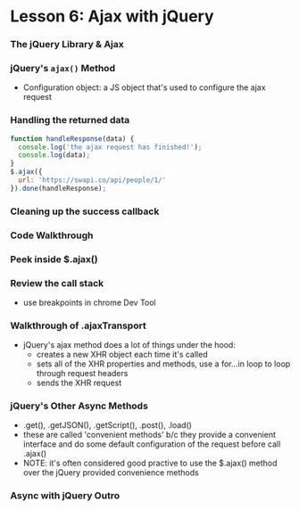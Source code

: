 # Lesson 6: Ajax with jQuery

### The jQuery Library & Ajax
### jQuery's `ajax()` Method
* Configuration object: a JS object that's used to configure the ajax request

### Handling the returned data
  ```js
  function handleResponse(data) {
    console.log('the ajax request has finished!');
    console.log(data);
  }
  $.ajax({
    url: 'https://swapi.co/api/people/1/'
  }).done(handleResponse);
  ```

### Cleaning up the success callback
### Code Walkthrough
### Peek inside $.ajax()
### Review the call stack
* use breakpoints in chrome Dev Tool

### Walkthrough of .ajaxTransport
* jQuery's ajax method does a lot of things under the hood:
  * creates a new XHR object each time it's called
  * sets all of the XHR properties and methods, use a for...in loop to loop through request headers
  * sends the XHR request

### jQuery's Other Async Methods
* .get(), .getJSON(), .getScript(), .post(), .load()
* these are called 'convenient methods' b/c they provide a convenient interface and do some default configuration of the request before call .ajax()
* NOTE: it's often considered good practive to use the $.ajax() method over the jQuery provided convenience methods

### Async with jQuery Outro
